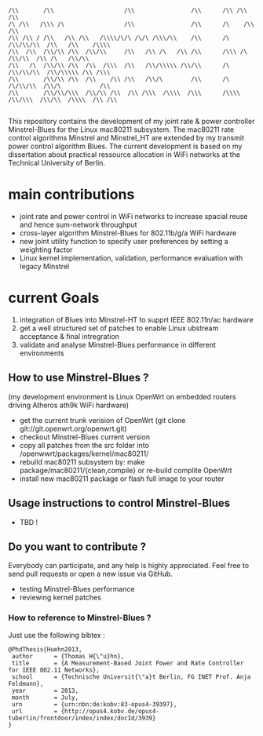 ```
/\\       /\\                    /\\                /\\      /\\ /\\   /\\                        
/\ /\\   /\\\ /\                 /\\                /\\      /\    /\\ /\\                        
/\\ /\\ / /\\   /\\ /\\   /\\\\/\/\ /\/\ /\\\/\\    /\\      /\     /\\/\\/\\  /\\   /\\    /\\\\ 
/\\  /\\  /\\/\\ /\\  /\\/\\     /\\   /\\ /\   /\\ /\\      /\\\ /\   /\\/\\  /\\ /\   /\\/\\    
/\\   /\  /\\/\\ /\\  /\\  /\\\  /\\   /\\/\\\\\ /\\/\\      /\     /\\/\\/\\  /\\/\\\\\ /\\ /\\\ 
/\\       /\\/\\ /\\  /\\    /\\ /\\   /\\/\        /\\      /\      /\/\\/\\  /\\/\           /\\
/\\       /\\/\\/\\\  /\\/\\ /\\  /\\ /\\\  /\\\\  /\\\      /\\\\ /\\/\\\  /\\/\\  /\\\\  /\\ /\\
                                                                                                  
```

This repository contains the development of my joint rate &amp; power controller Minstrel-Blues 
for the Linux mac80211 subsystem. The mac80211 rate control algorithms Minstrel and Minstrel_HT are 
extended by my transmit power control algorithm Blues. The current development is based on my dissertation 
about practical ressource allocation in WiFi networks at the Technical University of Berlin.

# main contributions
- joint rate and power control in WiFi networks to increase spacial reuse and hence sum-network throughput
- cross-layer algorithm Minstrel-Blues for 802.11b/g/a WiFi hardware
- new joint utility function to specify user preferences by setting a weighting factor
- Linux kernel implementation, validation, performance evaluation with legacy Minstrel

# current Goals
1. integration of Blues into Minstrel-HT to supprt IEEE 802.11n/ac hardware
2. get a well structured set of patches to enable Linux ubstream acceptance & final intregration
3. validate and analyse Minstrel-Blues performance in different environments

## How to use Minstrel-Blues ?
(my development environment is Linux OpenWrt on embedded routers driving Atheros ath9k WiFi hardware)
- get the current trunk verision of OpenWrt (git clone git://git.openwrt.org/openwrt.git)
- checkout Minstrel-Blues current version
- copy all patches from the src folder into /openwwrt/packages/kernel/mac80211/
- rebuild mac80211 subsystem by: make package/mac80211/{clean,compile} or re-build complite OpenWrt
- install new mac80211 package or flash full image to your router

## Usage instructions to control Minstrel-Blues
- TBD !

## Do you want to contribute ?
Everybody can participate, and any help is highly appreciated.
Feel free to send pull requests or open a new issue via GitHub.
- testing Minstrel-Blues performance
- reviewing kernel patches




### How to reference to  Minstrel-Blues ?
Just use the following bibtex :
```
@PhdThesis{Huehn2013,
 author      = {Thomas H{\"u}hn},
 title       = {A Measurement-Based Joint Power and Rate Controller for IEEE 802.11 Networks},
 school      = {Technische Universit{\"a}t Berlin, FG INET Prof. Anja Feldmann},
 year        = 2013,
 month       = July,
 urn         = {urn:nbn:de:kobv:83-opus4-39397},
 url         = {http://opus4.kobv.de/opus4-tuberlin/frontdoor/index/index/docId/3939}
}
```
